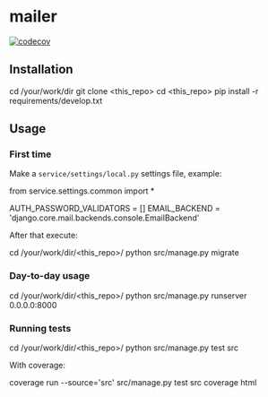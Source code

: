 # mailer
[![codecov](https://codecov.io/gh/PyPila/mailer/branch/master/graph/badge.svg)](https://codecov.io/gh/PyPila/mailer)

## Installation

  cd /your/work/dir
  git clone <this_repo>
  cd <this_repo>
  pip install -r requirements/develop.txt
  
## Usage

### First time

Make a `service/settings/local.py` settings file, example:

  from service.settings.common import *
  
  AUTH_PASSWORD_VALIDATORS = []
  EMAIL_BACKEND = 'django.core.mail.backends.console.EmailBackend'
  
After that execute:

  cd /your/work/dir/<this_repo>/
  python src/manage.py migrate
  
### Day-to-day usage

  cd /your/work/dir/<this_repo>/
  python src/manage.py runserver 0.0.0.0:8000
  
### Running tests

  cd /your/work/dir/<this_repo>/
  python src/manage.py test src
  
With coverage:

  coverage run --source='src' src/manage.py test src
  coverage html
  
